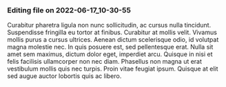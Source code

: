 

### Editing file on 2022-06-17_10-30-55

Curabitur pharetra ligula non nunc sollicitudin, ac cursus nulla tincidunt. Suspendisse fringilla eu tortor at finibus. Curabitur at mollis velit. Vivamus mollis purus a cursus ultrices. Aenean dictum scelerisque odio, id volutpat magna molestie nec. In quis posuere est, sed pellentesque erat. Nulla sit amet sem maximus, dictum dolor eget, imperdiet arcu. Quisque in nisi et felis facilisis ullamcorper non nec diam. Phasellus non magna ut erat vestibulum mollis quis nec turpis. Proin vitae feugiat ipsum. Quisque at elit sed augue auctor lobortis quis ac libero.


